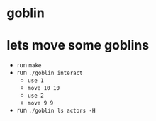 # goblin

# lets move some goblins
- run `make`
- run `./goblin interact`
    - `use 1`
    - `move 10 10`
    - `use 2`
    - `move 9 9`
- run `./goblin ls actors -H`
